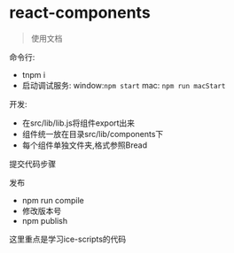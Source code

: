 # react-components

> 使用文档

命令行:
* tnpm i
* 启动调试服务:
 window:`npm start`
 mac: `npm run macStart`

开发:

* 在src/lib/lib.js将组件export出来
* 组件统一放在目录src/lib/components下
* 每个组件单独文件夹,格式参照Bread

提交代码步骤

发布
* npm run compile
* 修改版本号
* npm publish


这里重点是学习ice-scripts的代码
